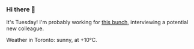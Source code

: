### Hi there :wave:

It's Tuesday! I'm probably working for [this bunch](https://github.com/kohofinancial), interviewing a potential new colleague.

Weather in Toronto: sunny, at +10°C.
